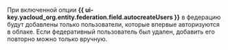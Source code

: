При включенной опции **{{ ui-key.yacloud_org.entity.federation.field.autocreateUsers }}** в федерацию будут добавлены только пользователи, которые впервые авторизуются в облаке. Если федеративный пользователь был удален, добавить его повторно можно только вручную.
